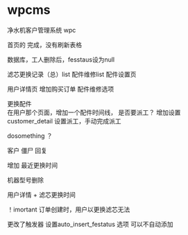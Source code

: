 # wpcms
净水机客户管理系统
wpc

首页的 完成，没有刷新表格  

数据库，工人删除后，fesstaus设为null

滤芯更换记录（总）list
配件维修list
配件设置页


用户详情页
        增加购买订单
        配件维修选项

更换配件  
        在用户那个页面，增加一个配件时间线，
        是否要派工？
        增加设置customer_detail 设置派工，手动完成派工


dosomething ？


客户 僵尸  回复

增加  最近更换时间

机器型号删除

用户详情 +  滤芯更换时间

！imortant  订单创建时，用户以更换滤芯无法

更改了触发器 设置auto_insert_festatus 选项 可以不自动添加